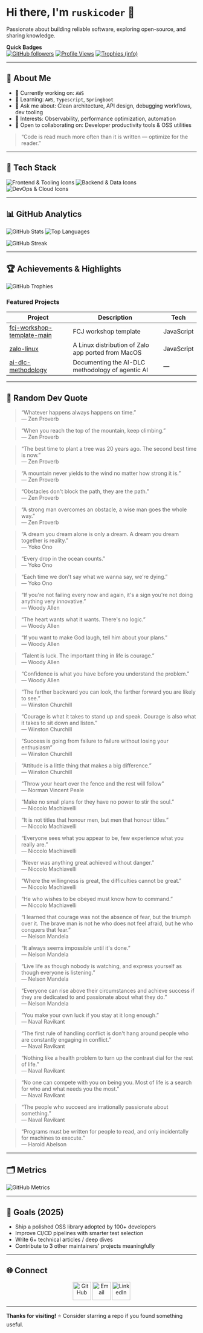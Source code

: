 
<!-- Profile README for ruskicoder -->
<!-- Tip: This README renders on your GitHub profile if the repo name matches your username. -->

# Hi there, I'm `ruskicoder` 👋

Passionate about building reliable software, exploring open-source, and sharing knowledge.

<!-- Optional Banner Image Example -->
<!-- ![Banner showing coding themes](assets/img/banner.png) -->

**Quick Badges**  
[![GitHub followers](https://img.shields.io/github/followers/ruskicoder?style=for-the-badge&label=Followers)](https://github.com/ruskicoder?tab=followers)
[![Profile Views](https://komarev.com/ghpvc/?username=ruskicoder&style=for-the-badge)](https://github.com/ruskicoder)
[![Trophies (info)](https://img.shields.io/badge/Trophies-Explore-blue?style=for-the-badge)](https://github.com/ryo-ma/github-profile-trophy)
<!-- Add any CI badge or release badge here later -->

---

## 🚀 About Me

- 🔭 Currently working on: `AWS`
- 🌱 Learning: `AWS`, `Typescript`, `Springboot`
- 💬 Ask me about: Clean architecture, API design, debugging workflows, dev tooling
- 🧪 Interests: Observability, performance optimization, automation
- 🤝 Open to collaborating on: Developer productivity tools & OSS utilities

> “Code is read much more often than it is written — optimize for the reader.”

---

## 🧰 Tech Stack

<!-- Skill Icons (Replace / prune as needed) -->
![Frontend & Tooling Icons](https://skillicons.dev/icons?i=ts,js,nodejs,react,html,css)
![Backend & Data Icons](https://skillicons.dev/icons?i=java,spring,c,lua)
![DevOps & Cloud Icons](https://skillicons.dev/icons?i=docker,kubernetes,aws,linux,git,github)


<!-- If an icon is missing, grab one from simpleicons.org and embed manually -->

---

## 📊 GitHub Analytics

<!-- GitHub Readme Stats (You can tweak themes) -->
![GitHub Stats](https://github-readme-stats.vercel.app/api?username=ruskicoder&show_icons=true&theme=tokyonight&hide_border=true)
![Top Languages](https://github-readme-stats.vercel.app/api/top-langs/?username=ruskicoder&layout=compact&theme=tokyonight&hide_border=true)

<picture>
	<!-- Light mode (optional theme swap) -->
	<source media="(prefers-color-scheme: light)" srcset="https://streak-stats.demolab.com?user=ruskicoder&theme=default&hide_border=true" />
	<!-- Dark mode -->
	<source media="(prefers-color-scheme: dark)" srcset="https://streak-stats.demolab.com?user=ruskicoder&theme=tokyonight&hide_border=true" />
	<img alt="GitHub Streak" src="https://streak-stats.demolab.com?user=ruskicoder&theme=tokyonight&hide_border=true" />
</picture>



---

## 🏆 Achievements & Highlights

<!-- GitHub Profile Trophy (Optional) -->
![GitHub Trophies](https://github-profile-trophy.vercel.app/?username=ruskicoder&theme=onedark&no-frame=true&no-bg=true&row=1&column=6)

<!-- Optionally list meaningful repos -->
### Featured Projects

<!--START_FEATURED_PROJECTS-->
| Project | Description | Tech |
|---------|-------------|------|
| [fcj-workshop-template-main](https://github.com/ruskicoder/fcj-workshop-template-main) | FCJ workshop template | JavaScript |
| [zalo-linux](https://github.com/ruskicoder/zalo-linux) | A Linux distribution of Zalo app ported from MacOS | JavaScript |
| [ai-dlc-methodology](https://github.com/ruskicoder/ai-dlc-methodology) | Documenting the AI-DLC methodology of agentic AI | — |
<!--END_FEATURED_PROJECTS-->

<!-- The above block is auto-managed. See .github/workflows/update-featured.yml -->
<!-- To refresh manually: `node assets/js/update-featured.js` then commit. Set FEATURED_COUNT env to change number. -->

---

## 💬 Random Dev Quote

<!--STARTS_HERE_QUOTE_CARD-->
> “Whatever happens always happens on time.”  
> — Zen Proverb
<!--ENDS_HERE_QUOTE_CARD-->

<!--STARTS_HERE_QUOTE_CARD-->
> “When you reach the top of the mountain, keep climbing.”  
> — Zen Proverb
<!--ENDS_HERE_QUOTE_CARD-->

<!--STARTS_HERE_QUOTE_CARD-->
> “The best time to plant a tree was 20 years ago. The second best time is now.”  
> — Zen Proverb
<!--ENDS_HERE_QUOTE_CARD-->

<!--STARTS_HERE_QUOTE_CARD-->
> “A mountain never yields to the wind no matter how strong it is.”  
> — Zen Proverb
<!--ENDS_HERE_QUOTE_CARD-->

<!--STARTS_HERE_QUOTE_CARD-->
> “Obstacles don't block the path, they are the path.”  
> — Zen Proverb
<!--ENDS_HERE_QUOTE_CARD-->

<!--STARTS_HERE_QUOTE_CARD-->
> “A strong man overcomes an obstacle, a wise man goes the whole way.”  
> — Zen Proverb
<!--ENDS_HERE_QUOTE_CARD-->

<!--STARTS_HERE_QUOTE_CARD-->
> “A dream you dream alone is only a dream. A dream you dream together is reality.”  
> — Yoko Ono
<!--ENDS_HERE_QUOTE_CARD-->

<!--STARTS_HERE_QUOTE_CARD-->
> “Every drop in the ocean counts.”  
> — Yoko Ono
<!--ENDS_HERE_QUOTE_CARD-->

<!--STARTS_HERE_QUOTE_CARD-->
> “Each time we don't say what we wanna say, we're dying.”  
> — Yoko Ono
<!--ENDS_HERE_QUOTE_CARD-->

<!--STARTS_HERE_QUOTE_CARD-->
> “If you're not failing every now and again, it's a sign you're not doing anything very innovative.”  
> — Woody Allen
<!--ENDS_HERE_QUOTE_CARD-->

<!--STARTS_HERE_QUOTE_CARD-->
> “The heart wants what it wants. There's no logic.”  
> — Woody Allen
<!--ENDS_HERE_QUOTE_CARD-->

<!--STARTS_HERE_QUOTE_CARD-->
> “If you want to make God laugh, tell him about your plans.”  
> — Woody Allen
<!--ENDS_HERE_QUOTE_CARD-->

<!--STARTS_HERE_QUOTE_CARD-->
> “Talent is luck. The important thing in life is courage.”  
> — Woody Allen
<!--ENDS_HERE_QUOTE_CARD-->

<!--STARTS_HERE_QUOTE_CARD-->
> “Confidence is what you have before you understand the problem.”  
> — Woody Allen
<!--ENDS_HERE_QUOTE_CARD-->

<!--STARTS_HERE_QUOTE_CARD-->
> “The farther backward you can look, the farther forward you are likely to see.”  
> — Winston Churchill
<!--ENDS_HERE_QUOTE_CARD-->

<!--STARTS_HERE_QUOTE_CARD-->
> “Courage is what it takes to stand up and speak. Courage is also what it takes to sit down and listen.”  
> — Winston Churchill
<!--ENDS_HERE_QUOTE_CARD-->

<!--STARTS_HERE_QUOTE_CARD-->
> “Success is going from failure to failure without losing your enthusiasm”  
> — Winston Churchill
<!--ENDS_HERE_QUOTE_CARD-->

<!--STARTS_HERE_QUOTE_CARD-->
> “Attitude is a little thing that makes a big difference.”  
> — Winston Churchill
<!--ENDS_HERE_QUOTE_CARD-->

<!--STARTS_HERE_QUOTE_CARD-->
> “Throw your heart over the fence and the rest will follow”  
> — Norman Vincent Peale
<!--ENDS_HERE_QUOTE_CARD-->

<!--STARTS_HERE_QUOTE_CARD-->
> “Make no small plans for they have no power to stir the soul.”  
> — Niccolo Machiavelli
<!--ENDS_HERE_QUOTE_CARD-->

<!--STARTS_HERE_QUOTE_CARD-->
> “It is not titles that honour men, but men that honour titles.”  
> — Niccolo Machiavelli
<!--ENDS_HERE_QUOTE_CARD-->

<!--STARTS_HERE_QUOTE_CARD-->
> “Everyone sees what you appear to be, few experience what you really are.”  
> — Niccolo Machiavelli
<!--ENDS_HERE_QUOTE_CARD-->

<!--STARTS_HERE_QUOTE_CARD-->
> “Never was anything great achieved without danger.”  
> — Niccolo Machiavelli
<!--ENDS_HERE_QUOTE_CARD-->

<!--STARTS_HERE_QUOTE_CARD-->
> “Where the willingness is great, the difficulties cannot be great.”  
> — Niccolo Machiavelli
<!--ENDS_HERE_QUOTE_CARD-->

<!--STARTS_HERE_QUOTE_CARD-->
> “He who wishes to be obeyed must know how to command.”  
> — Niccolo Machiavelli
<!--ENDS_HERE_QUOTE_CARD-->

<!--STARTS_HERE_QUOTE_CARD-->
> “I learned that courage was not the absence of fear, but the triumph over it. The brave man is not he who does not feel afraid, but he who conquers that fear.”  
> — Nelson Mandela
<!--ENDS_HERE_QUOTE_CARD-->

<!--STARTS_HERE_QUOTE_CARD-->
> “It always seems impossible until it's done.”  
> — Nelson Mandela
<!--ENDS_HERE_QUOTE_CARD-->

<!--STARTS_HERE_QUOTE_CARD-->
> “Live life as though nobody is watching, and express yourself as though everyone is listening.”  
> — Nelson Mandela
<!--ENDS_HERE_QUOTE_CARD-->

<!--STARTS_HERE_QUOTE_CARD-->
> “Everyone can rise above their circumstances and achieve success if they are dedicated to and passionate about what they do.”  
> — Nelson Mandela
<!--ENDS_HERE_QUOTE_CARD-->

<!--STARTS_HERE_QUOTE_CARD-->
> “You make your own luck if you stay at it long enough.”  
> — Naval Ravikant
<!--ENDS_HERE_QUOTE_CARD-->

<!--STARTS_HERE_QUOTE_CARD-->
> “The first rule of handling conflict is don't hang around people who are constantly engaging in conflict.”  
> — Naval Ravikant
<!--ENDS_HERE_QUOTE_CARD-->

<!--STARTS_HERE_QUOTE_CARD-->
> “Nothing like a health problem to turn up the contrast dial for the rest of life.”  
> — Naval Ravikant
<!--ENDS_HERE_QUOTE_CARD-->

<!--STARTS_HERE_QUOTE_CARD-->
> “No one can compete with you on being you. Most of life is a search for who and what needs you the most.”  
> — Naval Ravikant
<!--ENDS_HERE_QUOTE_CARD-->

<!--STARTS_HERE_QUOTE_CARD-->
> “The people who succeed are irrationally passionate about something.”  
> — Naval Ravikant
<!--ENDS_HERE_QUOTE_CARD-->

<!-- Daily quote auto-updated by .github/workflows/update-quote.yml (runs at 00:00 UTC / 07:00 Asia-Bangkok). -->
<!-- To force an update manually: `node assets/js/update-quote.js` and commit. -->

<!--STARTS_HERE_QUOTE_CARD-->
> “Programs must be written for people to read, and only incidentally for machines to execute.”  
> — Harold Abelson
<!--ENDS_HERE_QUOTE_CARD-->

---

## 🗂️ Metrics

<!-- Metrics generated locally via GitHub Action (.github/workflows/metrics.yml). -->
![GitHub Metrics](metrics.svg)

<!-- Fallback (uncomment if local SVG missing or during first run)
![GitHub Metrics Live](https://metrics.lecoq.io/ruskicoder?template=classic&config.timezone=Asia%2FBangkok&base=header%2C%20activity%2C%20community%2C%20repositories%2C%20metadata)
-->

<!-- Troubleshooting: If you see 'Internal Server Error' when using the live endpoint:
1. Ensure METRICS_TOKEN is set with sufficient scopes (public_repo is enough for public data).
2. Service may be rate-limited—wait a few minutes or reduce enabled features.
3. Verify workflow run logs for lowlighter/metrics step errors.
4. If local metrics.svg not updating, confirm the bot has write permission and the diff detection didn't skip changes.
-->

---

## 🎯 Goals (2025)

- Ship a polished OSS library adopted by 100+ developers
- Improve CI/CD pipelines with smarter test selection
- Write 6+ technical articles / deep dives
- Contribute to 3 other maintainers' projects meaningfully

---

## 🌐 Connect

<!-- Icon sizes can be adjusted uniformly by changing width attribute -->
<p align="center">
  <a href="https://github.com/ruskicoder" title="GitHub"><img src="assets/img/github.png" alt="GitHub" width="48" /></a>
  <a href="mailto:khoado7577@gmail.com" title="Email"><img src="assets/img/gmail.png" alt="Email" width="48" /></a>
  <a href="https://Linkedin.com/in/đỗ-đăng-khoa-573776308/" title="LinkedIn"><img src="assets/img/linkedin.png" alt="LinkedIn" width="48" /></a>
  
  <!-- Add more icons: X/Twitter, Mastodon, Dev.to, etc. Place assets in assets/img/ -->
</p>

<!-- Markdown fallback / screen reader friendly (kept for accessibility):
- GitHub: https://github.com/ruskicoder
- Email: <add email>
- LinkedIn: https://www.linkedin.com/in/<add-handle>
- Instagram: https://instagram.com/<add-handle>
-->

<!-- Accessibility: Provide descriptive alt text; keep sufficient contrast in icon images. -->

---


**Thanks for visiting!** ⭐ Consider starring a repo if you found something useful.

<!-- END OF PROFILE README -->


